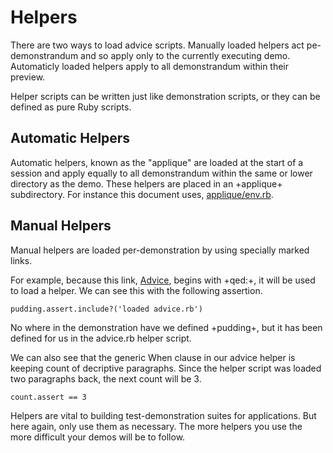 # Helpers

There are two ways to load advice scripts. Manually loaded
helpers act pe-demonstrandum and so apply only to the currently
executing demo. Automaticly loaded helpers apply to all 
demonstrandum within their preview.

Helper scripts can be written just like demonstration scripts,
or they can be defined as pure Ruby scripts.

## Automatic Helpers

Automatic helpers, known as the "applique" are loaded at the
start of a session and apply equally to all demonstrandum within
the same or lower directory as the demo. These helpers are placed
in an +applique+ subdirectory. For instance this document uses,
[applique/env.rb](applique/env.rb).

## Manual Helpers

Manual helpers are loaded per-demonstration by using specially
marked links.

For example, because this link, [Advice](qed://helpers/advice.rb),
begins with +qed:+, it will be used to load a helper. We can 
see this with the following assertion.

    pudding.assert.include?('loaded advice.rb')

No where in the demonstration have we defined +pudding+, but
it has been defined for us in the advice.rb helper script.

We can also see that the generic When clause in our advice
helper is keeping count of decriptive paragraphs. Since the
helper script was loaded two paragraphs back, the next count
will be 3.

    count.assert == 3

Helpers are vital to building test-demonstration suites for
applications. But here again, only use them as necessary.
The more helpers you use the more difficult your demos will
be to follow.

